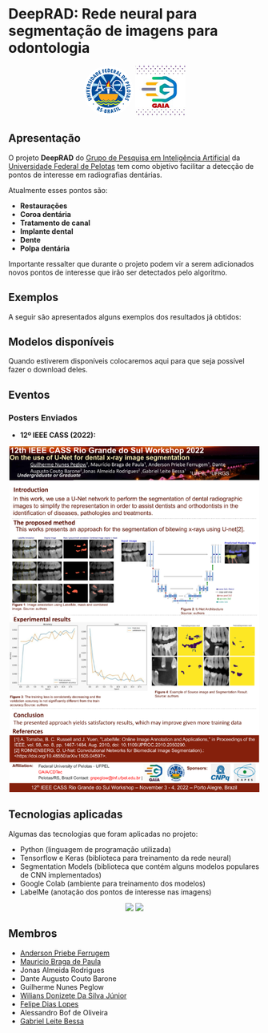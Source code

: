 # DeepRAD: Rede neural para segmentação de imagens para odontologia

<div align="center">
 	<img src="./Divulgacao/Imagens/icone_ufpel_192.png" width="100" height="100" style="border-radius:100px"> 
	<img src="./Divulgacao/Imagens/icone_gaia_192.jpg" width="100" height="100">
</div>
<!--![](/Divulgacao/Imagens/icone_gaia_192.jpg)
![](/Divulgacao/Imagens/icone_ufpel_192.png)-->

## Apresentação

O projeto **DeepRAD** do [Grupo de Pesquisa em Inteligência Artificial](https://wp.ufpel.edu.br/gaia/) da [Universidade Federal de Pelotas](https://portal.ufpel.edu.br/) tem como objetivo facilitar a detecção de pontos de interesse em radiografias dentárias.

Atualmente esses pontos são:

- **Restaurações**
- **Coroa dentária**
- **Tratamento de canal**
- **Implante dental**
- **Dente**
- **Polpa dentária**

Importante ressalter que durante o projeto podem vir a serem adicionados novos pontos de interesse que irão ser detectados pelo algoritmo.

## Exemplos

A seguir são apresentados alguns exemplos dos resultados já obtidos:

## Modelos disponíveis

Quando estiverem disponíveis colocaremos aqui para que seja possível fazer o download deles.

## Eventos

### Posters Enviados

- **12º IEEE CASS (2022):**

<div align="center" >
	<img alt="Poster da 12º IEEE CASS de Guilherme Peglow" src="./Divulgacao/Posters/CASSW-RS_Poster_X-RaySegmentation_2022.png" width="500">
</div>

## Tecnologias aplicadas

Algumas das tecnologias que foram aplicadas no projeto:

- Python (linguagem de programação utilizada)
- Tensorflow e Keras (biblioteca para treinamento da rede neural)
- Segmentation Models (biblioteca que contém alguns modelos populares de CNN implementados)
- Google Colab (ambiente para treinamento dos modelos)
- LabelMe (anotação dos pontos de interesse nas imagens)

<div align="center">
	<img src="https://cdn.jsdelivr.net/gh/devicons/devicon/icons/python/python-original.svg" width="60px"/>
	<img src="https://cdn.jsdelivr.net/gh/devicons/devicon/icons/tensorflow/tensorflow-original.svg" width="60px"/>
</div>     
 

<!--## Metodologia

## Cronograma do projeto-->

## Membros

- [Anderson Priebe Ferrugem](https://github.com/MFerrugem)
- [Mauricio Braga de Paula](https://github.com/maubrapa)
- Jonas Almeida Rodrigues
- Dante Augusto Couto Barone
- Guilherme Nunes Peglow
- [Wilians Donizete Da Silva Júnior](https://github.com/wiliansSilva)
- [Felipe Dias Lopes](https://github.com/fdloopes)
- Alessandro Bof de Oliveira
- [Gabriel Leite Bessa](https://github.com/glbessa)